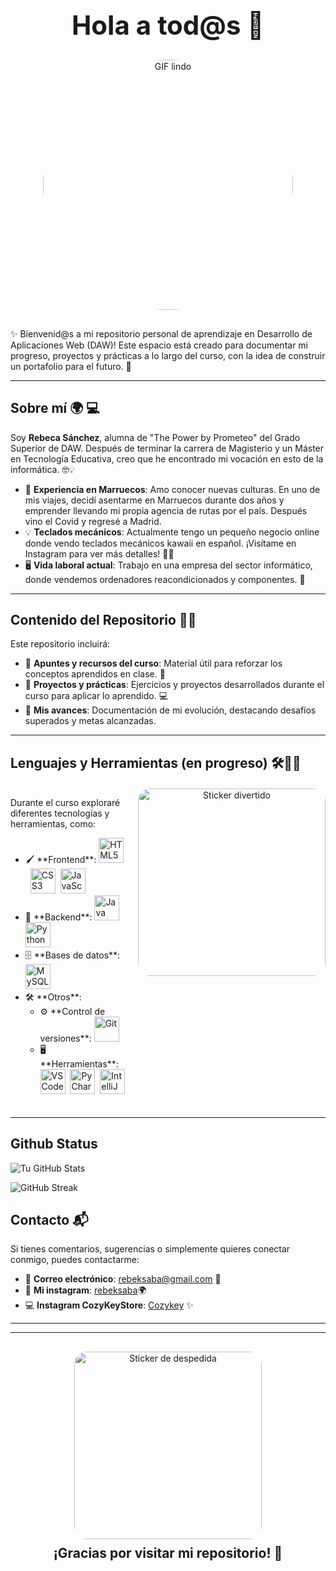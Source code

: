 <h1 style="text-align: center; font-size: 3em;">Hola a tod@s 👋</h1>

<div style="text-align: center; margin: 30px 0;">
  <img src="https://media0.giphy.com/media/v1.Y2lkPTc5MGI3NjExbzIzdzhxaXR3amJ4dGp0eWF4eWJuNGo5a21qa3BsNWduYzhqZG9qMCZlcD12MV9pbnRlcm5hbF9naWZfYnlfaWQmY3Q9Zw/xT9IgIc0lryrxvqVGM/giphy.gif" 
       alt="GIF lindo" width="400" 
       style="display: block; margin: 0 auto; border-radius: 50%;"/>
</div>

<p>✨ Bienvenid@s a mi repositorio personal de aprendizaje en Desarrollo de Aplicaciones Web (DAW)! Este espacio está creado para documentar mi progreso, proyectos y prácticas a lo largo del curso, con la idea de construir un portafolio para el futuro. 🌱</p>

---

## Sobre mí 🌍 💻
Soy **Rebeca Sánchez**, alumna de "The Power by Prometeo" del Grado Superior de DAW. Después de terminar la carrera de Magisterio y un Máster en Tecnología Educativa, creo que he encontrado mi vocación en esto de la informática. 🤓💡

- 🕌 **Experiencia en Marruecos**: Amo conocer nuevas culturas. En uno de mis viajes, decidí asentarme en Marruecos durante dos años y emprender llevando mi propia agencia de rutas por el país. Después vino el Covid y regresé a Madrid.
- 💡 **Teclados mecánicos**: Actualmente tengo un pequeño negocio online donde vendo teclados mecánicos kawaii en español. ¡Visítame en Instagram para ver más detalles! 🦄💞
- 🖥️ **Vida laboral actual**: Trabajo en una empresa del sector informático, donde vendemos ordenadores reacondicionados y componentes. 💼

---

## Contenido del Repositorio 📂🌟

Este repositorio incluirá:
- 📜 **Apuntes y recursos del curso**: Material útil para reforzar los conceptos aprendidos en clase. 🧠
- 🚀 **Proyectos y prácticas**: Ejercicios y proyectos desarrollados durante el curso para aplicar lo aprendido. 💻
- 🌈 **Mis avances**: Documentación de mi evolución, destacando desafíos superados y metas alcanzadas.

---

## Lenguajes y Herramientas (en progreso) 🛠️🚀✨

<div style="display: flex; align-items: flex-start; justify-content: space-between; margin: 20px 0;">
  <!-- Lista de lenguajes y herramientas -->
  <div>
    <p>Durante el curso exploraré diferentes tecnologías y herramientas, como:</p>
    <ul>
      <li>🖌️ **Frontend**: 
        <img src="https://cdn.jsdelivr.net/gh/devicons/devicon/icons/html5/html5-original.svg" title="HTML5" alt="HTML5" width="40" height="40"/>&nbsp;
        <img src="https://cdn.jsdelivr.net/gh/devicons/devicon/icons/css3/css3-original.svg" title="CSS3" alt="CSS3" width="40" height="40"/>&nbsp;
        <img src="https://cdn.jsdelivr.net/gh/devicons/devicon/icons/javascript/javascript-original.svg" title="JavaScript" alt="JavaScript" width="40" height="40"/>
      </li>
      <li>🔗 **Backend**: 
        <img src="https://cdn.jsdelivr.net/gh/devicons/devicon/icons/java/java-original.svg" title="Java" alt="Java" width="40" height="40"/>&nbsp;
        <img src="https://cdn.jsdelivr.net/gh/devicons/devicon/icons/python/python-original.svg" title="Python" alt="Python" width="40" height="40"/>
      </li>
      <li>🗄️ **Bases de datos**: 
        <img src="https://cdn.jsdelivr.net/gh/devicons/devicon/icons/mysql/mysql-original.svg" title="MySQL" alt="MySQL" width="40" height="40"/>
      </li>
      <li>🛠️ **Otros**: 
        <ul>
          <li>⚙️ **Control de versiones**: 
            <img src="https://cdn.jsdelivr.net/gh/devicons/devicon/icons/git/git-original.svg" title="Git" alt="Git" width="40" height="40"/>
          </li>
          <li>🖥️ **Herramientas**: 
            <img src="https://cdn.jsdelivr.net/gh/devicons/devicon/icons/vscode/vscode-original.svg" title="VS Code" alt="VS Code" width="40" height="40"/>&nbsp;
            <img src="https://resources.jetbrains.com/storage/products/company/brand/logos/PyCharm_icon.svg" title="PyCharm" alt="PyCharm" width="40" height="40"/>&nbsp;
            <img src="https://resources.jetbrains.com/storage/products/company/brand/logos/IntelliJ_IDEA_icon.svg" title="IntelliJ" alt="IntelliJ" width="40" height="40"/>
          </li>
        </ul>
      </li>
    </ul>
  </div>

  <!-- Sticker en el lado derecho -->
  <div style="text-align: center; margin-left: 20px;">
    <img src="https://media2.giphy.com/media/v1.Y2lkPTc5MGI3NjExczBpenE1bHk2cmgybTVtbmdyMmhleGJrMHhsenNpOWN5bjN3NXVyayZlcD12MV9pbnRlcm5hbF9naWZfYnlfaWQmY3Q9cw/6dsWnRIYoQz9MHhXPG/giphy.gif" 
         alt="Sticker divertido" width="300" 
         style="border-radius: 20px;"/>
  </div>
</div>

---

## Github Status 

![Tu GitHub Stats](https://github-readme-stats.vercel.app/api?username=rebeksaba&show_icons=true&theme=radical)

![GitHub Streak](https://github-readme-streak-stats.herokuapp.com/?user=rebeksaba&theme=radical)

## Contacto 📬

Si tienes comentarios, sugerencias o simplemente quieres conectar conmigo, puedes contactarme:
- 📧 **Correo electrónico**: rebeksaba@gmail.com 📩
- 📸 **Mi instagram**: [rebeksaba](bit.ly/rebeksaba)🌍
- 💻 **Instagram CozyKeyStore**: [Cozykey](http://bit.ly/4kuX63Q) ✨

---

---

<div style="text-align: center; margin-top: 30px;">
  <img src="https://media1.giphy.com/media/v1.Y2lkPTc5MGI3NjExeDd0Mzl3bTh2bTd5OG52cThrbGJxYWFhYjF1YWl4ZzBoNTc3cHhreCZlcD12MV9pbnRlcm5hbF9naWZfYnlfaWQmY3Q9cw/oJGg8QwlGs5r5ZZKxt/giphy.gif" 
       alt="Sticker de despedida" width="300" 
       style="border-radius: 20px;"/>
  <p style="font-size: 1.5em; font-weight: bold; margin-top: 10px;">¡Gracias por visitar mi repositorio! 🌟</p>
</div>

